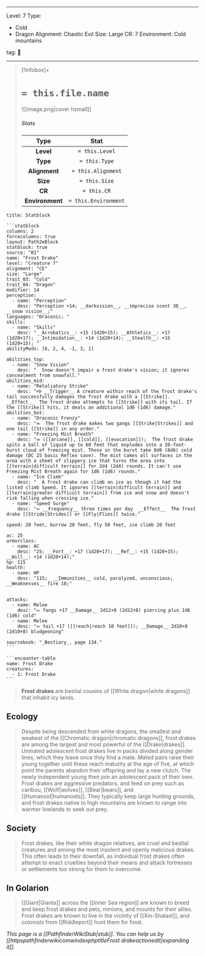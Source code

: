 
---


Level: 7
Type:
- Cold
- Dragon
Alignment: Chaotic Evil
Size: Large
CR: 7
Environment: Cold mountains


tag: 👹

---

> [!infobox]+
> #  `= this.file.name`
> ![[image.png|cover hsmall]]
> ##### Stats
> Type | Stat |
> :---:|:---:|
> **Level** | `= this.Level` |
> **Type** | `= this.Type` |
> **Alignment** | `= this.Alignment` |
> **Size** | `= this.Size` |
> **CR** | `= this.CR` |
> **Environment** | `= this.Environment` |




````ad-info
title: Statblock

```statblock
columns: 2
forcecolumns: true
layout: Path2eBlock
statblock: true
source: "B1"
name: "Frost Drake"
level: "Creature 7"
alignment: "CE"
size: "Large"
trait_03: "Cold"
trait_04: "Dragon"
modifier: 14
perception:
  - name: "Perception"
    desc: "Perception +14; __darkvision__, __imprecise scent 30__, __snow vision__;"
languages: "Draconic; "
skills:
  - name: "Skills"
    desc: "__Acrobatics__: +15 (1d20+15); __Athletics__: +17 (1d20+17); __Intimidation__: +14 (1d20+14); __Stealth__: +15 (1d20+15); "
abilityMods: [6, 2, 4, -1, 3, 1]

abilities_top:
  - name: "Snow Vision"
    desc: "  Snow doesn't impair a frost drake's vision; it ignores concealment from snowfall."
abilities_mid:
  - name: "Retaliatory Strike"
    desc: "⬲ __Trigger__ A creature within reach of the frost drake's tail successfully damages the frost drake with a [[Strike]]. __Effect__  The frost drake attempts to [[Strike]] with its tail. If the [[Strike]] hits, it deals an additional 1d6 (1d6) damage."
abilities_bot:
  - name: "Draconic Frenzy"
    desc: "⬺  The frost drake makes two gangs [[Strike|Strikes]] and one tail [[Strike]] in any order."
  - name: "Freezing Mist Breath"
    desc: "⬺ ([[arcane]], [[cold]], [[evocation]]);  The frost drake spits a ball of liquid up to 60 feet that explodes into a 20-foot-burst cloud of freezing mist. Those in the burst take 8d6 (8d6) cold damage (DC 25 basic Reflex save). The mist cakes all surfaces in the area with a sheet of slippery ice that turns the area into [[terrain|difficult terrain]] for 2d4 (2d4) rounds. It can't use Freezing Mist Breath again for 1d6 (1d6) rounds."
  - name: "Ice Climb"
    desc: "  A frost drake can climb on ice as though it had the listed climb Speed. It ignores [[terrain|difficult terrain]] and [[terrain|greater difficult terrain]] from ice and snow and doesn't risk falling when crossing ice."
  - name: "Speed Surge"
    desc: "⬻ __Frequency__ three times per day  __Effect__  The frost drake [[Stride|Strides]] or [[Fly|Flies]] twice."

speed: 20 feet, burrow 20 feet, fly 50 feet, ice climb 20 feet

ac: 25
armorclass:
  - name: AC
    desc: "25; __Fort__: +17 (1d20+17); __Ref__: +15 (1d20+15); __Will__: +14 (1d20+14);"
hp: 115
health:
  - name: HP
    desc: "115;  __Immunities__ cold, paralyzed, unconscious; __Weaknesses__ fire 10;"


attacks:
  - name: Melee
    desc: "⬻ fangs +17 __Damage__ 2d12+8 (2d12+8) piercing plus 1d6 (1d6) cold"
  - name: Melee
    desc: "⬻ tail +17 ([[reach|reach 10 feet]]); __Damage__ 2d10+8 (2d10+8) bludgeoning"

sourcebook: "_Bestiary_, page 134."
```

```encounter-table
name: Frost Drake
creatures:
  - 1: Frost Drake
```

````



> **Frost drakes** are bestial cousins of [[White dragon|white dragons]] that inhabit icy lands.



## Ecology

> Despite being descended from white dragons, the smallest and weakest of the [[Chromatic dragon|chromatic dragons]], frost drakes are among the largest and most powerful of the [[Drake|drakes]].
> Unmated adolescent frost drakes live in packs divided along gender lines, which they leave once they find a mate. Mated pairs raise their young together until these reach maturity at the age of five, at which point the parents abandon their offspring and lay a new clutch. The newly independent young then join an adolescent pack of their own.
> Frost drakes are aggressive predators, and feed on prey such as caribou, [[Wolf|wolves]], [[Bear|bears]], and [[Humanoid|humanoids]]. They typically keep large hunting grounds, and frost drakes native to high mountains are known to range into warmer lowlands to seek out prey.


## Society

> Frost drakes, like their white dragon relatives, are cruel and bestial creatures and among the most insolent and openly malicious drakes. This often leads to their downfall, as individual frost drakes often attempt to enact cruelties beyond their means and attack fortresses or settlements too strong for them to overcome.


## In Golarion

> [[Giant|Giants]] across the [[Inner Sea region]] are known to breed and keep frost drakes and pets, minions, and mounts for their allies.
> Frost drakes are known to live in the vicinity of [[Xin-Shalast]], and colonists from [[Riddleport]] hunt them for food.



*This page is a [[PathfinderWikiStub|stub]]. You can help us by [[httpspathfinderwikicomwindexphptitleFrost drakeactionedit|expanding it]].*










